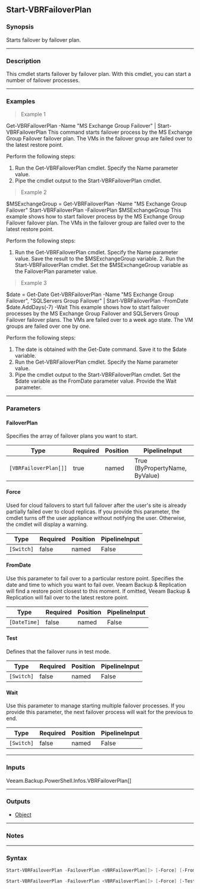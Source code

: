 Start-VBRFailoverPlan
---------------------

### Synopsis
Starts failover by failover plan.

---

### Description

This cmdlet starts failover by failover plan. With this cmdlet, you can start a number of failover processes.

---

### Examples
> Example 1

Get-VBRFailoverPlan -Name "MS Exchange Group Failover" | Start-VBRFailoverPlan
This command starts failover process by the MS Exchange Group Failover failover plan. The VMs in the failover group are failed over to the latest restore point.

Perform the following steps:
1. Run the Get-VBRFailoverPlan cmdlet. Specify the Name parameter value.
2. Pipe the cmdlet output to the Start-VBRFailoverPlan cmdlet.
> Example 2

$MSExchangeGroup = Get-VBRFailoverPlan -Name "MS Exchange Group Failover"
Start-VBRFailoverPlan -FailoverPlan $MSExchangeGroup
This example shows how to start failover process by the MS Exchange Group Failover failover plan. The VMs in the failover group are failed over to the latest restore point.

Perform the following steps:
1. Run the Get-VBRFailoverPlan cmdlet. Specify the Name parameter value. Save the result to the $MSExchangeGroup variable.  2. Run the Start-VBRFailoverPlan cmdlet. Set the $MSExchangeGroup variable as the FailoverPlan parameter value.
> Example 3

$date = Get-Date
Get-VBRFailoverPlan -Name "MS Exchange Group Failover", "SQLServers Group Failover" | Start-VBRFailoverPlan -FromDate $date.AddDays(-7) -Wait
This example shows how to start failover processes by the MS Exchange Group Failover and SQLServers Group Failover failover plans. The VMs are failed over to a week ago state. The VM groups are failed over one by one.

Perform the following steps:
1. The date is obtained with the Get-Date command. Save it to the $date variable.
2. Run the Get-VBRFailoverPlan cmdlet. Specify the Name parameter value.
3. Pipe the cmdlet output to the Start-VBRFailoverPlan cmdlet. Set the $date variable as the FromDate parameter value. Provide the Wait parameter.

---

### Parameters
#### **FailoverPlan**
Specifies the array of failover plans you want to start.

|Type                 |Required|Position|PipelineInput                 |
|---------------------|--------|--------|------------------------------|
|`[VBRFailoverPlan[]]`|true    |named   |True (ByPropertyName, ByValue)|

#### **Force**
Used for cloud failovers to start full failover after the user's site is already partially failed over to cloud replicas.
If you provide this parameter, the cmdlet turns off the user appliance without notifying the user. Otherwise, the cmdlet will display a warning.

|Type      |Required|Position|PipelineInput|
|----------|--------|--------|-------------|
|`[Switch]`|false   |named   |False        |

#### **FromDate**
Use this parameter to fail over to a particular restore point.
Specifies the date and time to which you want to fail over. Veeam Backup & Replication will find a restore point closest to this moment.
If omitted, Veeam Backup & Replication will fail over to the latest restore point.

|Type        |Required|Position|PipelineInput|
|------------|--------|--------|-------------|
|`[DateTime]`|false   |named   |False        |

#### **Test**
Defines that the failover runs in test mode.

|Type      |Required|Position|PipelineInput|
|----------|--------|--------|-------------|
|`[Switch]`|false   |named   |False        |

#### **Wait**
Use this parameter to manage starting multiple failover processes.
If you provide this parameter, the next failover process will wait for the previous to end.

|Type      |Required|Position|PipelineInput|
|----------|--------|--------|-------------|
|`[Switch]`|false   |named   |False        |

---

### Inputs
Veeam.Backup.PowerShell.Infos.VBRFailoverPlan[]

---

### Outputs
* [Object](https://learn.microsoft.com/en-us/dotnet/api/System.Object)

---

### Notes

---

### Syntax
```PowerShell
Start-VBRFailoverPlan -FailoverPlan <VBRFailoverPlan[]> [-Force] [-FromDate <DateTime>] [-Wait] [<CommonParameters>]
```
```PowerShell
Start-VBRFailoverPlan -FailoverPlan <VBRFailoverPlan[]> [-Force] [-Test] [-Wait] [<CommonParameters>]
```
